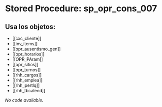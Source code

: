# Stored Procedure: sp_opr_cons_007

## Usa los objetos:
- [[cxc_cliente]]
- [[inv_items]]
- [[opr_ausentismo_gen]]
- [[opr_horarios]]
- [[OPR_PAram]]
- [[opr_sitios]]
- [[opr_turnos]]
- [[rhh_cargos]]
- [[rhh_emplea]]
- [[rhh_pertlq]]
- [[rhh_tbcalend]]

*No code available.*
